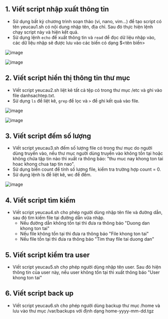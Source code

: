 ## 1. Viết script nhập xuất thông tin

- Sử dụng bất kỳ chương trình soạn thảo (vi, nano, vim...) để tạo script có tên yeucau1.sh có nội dung nhập tên, địa chỉ. Sau đó thực hiện lệnh chạy script này và hiện kết quả.
- Sử dụng lệnh `echo` để xuất thông tin và `read` để đọc dữ liệu nhập vào, các dữ liệu nhập sẽ được lưu vào các biến có dạng $<tên biến>

![image](https://user-images.githubusercontent.com/111716161/189596770-9b9a5053-17ce-4643-936a-85b35ed2fde7.png)

![image](https://user-images.githubusercontent.com/111716161/189596639-e3d5cb29-8c24-4dec-a69a-07c0bcb03ed3.png)

## 2. Viết script hiển thị thông tin thư mục

- Viết script yeucau2.sh liệt kê tất cả tệp có trong thư mục /etc và ghi vào file danhsachtep.txt.
- Sử dụng `ls` để liệt kê, `grep` để lọc và `>` để ghi kết quả vào file.

![image](https://user-images.githubusercontent.com/111716161/189611474-2590f4b2-9ed8-4a1d-9bb6-ca97d374f7a2.png)

![image](https://user-images.githubusercontent.com/111716161/189599269-ee67a57d-efbc-434f-9afe-1cbd499c8b0e.png)

## 3. Viết script đếm số lượng

- Viết script yeucau3.sh đếm số lượng file có trong thư mục do người dùng truyền vào, nếu thư mục người dùng truyền vào không tồn tại hoặc không chứa tập tin nào thì xuất ra thông báo: "thu muc nay khong ton tai hoac khong chua tap tin nao".
- Sử dụng biến count để tính số lượng file, kiểm tra trường hợp count = 0.
- Sử dụng lệnh ls để liệt kê, wc để đếm. 

![image](https://user-images.githubusercontent.com/111716161/189619794-5beb8c0a-e361-4e95-be27-fed32fdbe3d0.png)

## 4. Viết script tìm kiếm

- Viết script yeucau4.sh cho phép người dùng nhập tên file và đường dẫn, sau đó tìm kiếm file tại đường dẫn vừa nhập.
  - Nếu đường dẫn không tồn tại thì đưa ra thông báo "Duong dan khong ton tai"
  - Nếu file không tồn tại thì đưa ra thông báo "File khong ton tai"
  - Nếu file tồn tại thì đưa ra thông báo "Tim thay file tai duong dan"
  
## 5. Viết script kiểm tra user

- Viết script yeucau5.sh cho phép người dùng nhập tên user. Sau đó hiện thông tin của user này, nếu user không tồn tại thì xuất thông báo "User khong ton tai"

## 6. Viết script back up

- Viết script yeucau6.sh cho phép người dùng backup thư mục /home và lưu vào thư mục /var/backups với định dạng home-yyyy-mm-dd.tgz

